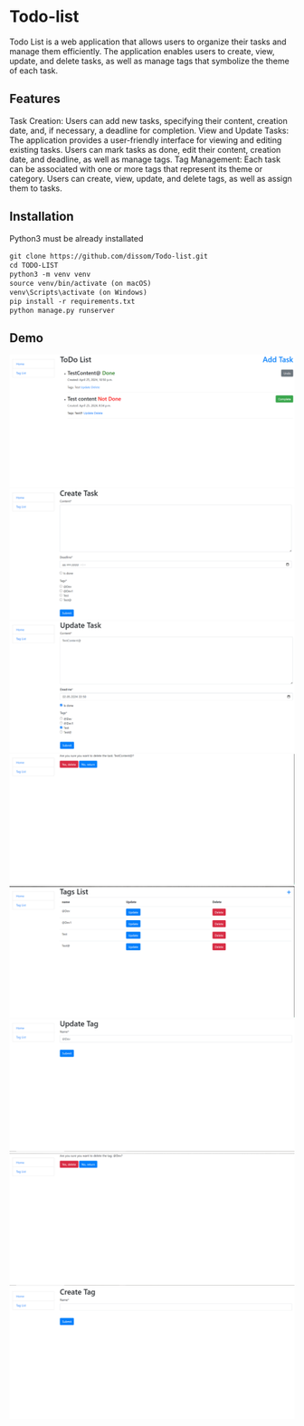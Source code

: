 # Todo-list


Todo List is a web application that allows users to organize their tasks and manage them efficiently.
The application enables users to create, view, update, and delete tasks, as well as manage tags that
symbolize the theme of each task.



## Features
Task Creation: Users can add new tasks, specifying their content, creation date, and, if necessary,
a deadline for completion.
View and Update Tasks: The application provides a user-friendly interface for viewing and editing existing tasks.
Users can mark tasks as done, edit their content, creation date, and deadline, as well as manage tags.
Tag Management: Each task can be associated with one or more tags that represent its theme or category.
 Users can create, view, update, and delete tags, as well as assign them to tasks.



## Installation

Python3 must be already installated

```shell
git clone https://github.com/dissom/Todo-list.git
cd TODO-LIST
python3 -m venv venv
source venv/bin/activate (on macOS)
venv\Scripts\activate (on Windows)
pip install -r requirements.txt
python manage.py runserver
```


## Demo

![Screenshot 1](pictures/Знімок%20екрана%20(663).png)
![Screenshot 2](pictures/Знімок%20екрана%20(664).png)
![Screenshot 3](pictures/Знімок%20екрана%20(665).png)
![Screenshot 4](pictures/Знімок%20екрана%20(666).png)
![Screenshot 5](pictures/Знімок%20екрана%20(667).png)
![Screenshot 6](pictures/Знімок%20екрана%20(668).png)
![Screenshot 7](pictures/Знімок%20екрана%20(669).png)
![Screenshot 8](pictures/Знімок%20екрана%20(670).png)
